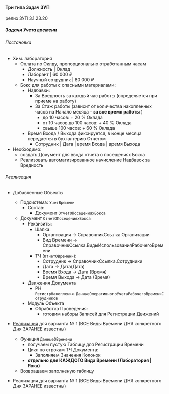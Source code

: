 #### Три типа Задач ЗУП

релиз ЗУП 3.1.23.20

##### Задачи Учета времени


###### Постановка

- Хим. лаборатория
    - Оплата по Оклду, пропорционально отработанным часам
        - Должность             | Оклад 
        - Лаборант              | 60 000 ₽  
        - Научный сотрудник     | 80 000 ₽ 
    - Бокс для работы с опасными  материалами:
        - Надбавки:
            - За Вредность за каждый час работы (определяется при приеме на работу)
            - За Стаж работы (зависит от количества накопленных часов на Начало месяца - **за все время работы** )
                - до 10 часов:  + 20 % Оклада
                - от 10 часов до 100 часов:  + 40 % Оклада
                - свыше  100 часов:  + 60 % Оклада    
        - Время Входа / Выхода фиксируется, в конце месяца передается в бухгалтерию Отчетом
            -  Сотрудник | Дата | время Входа | время Выхода  
- Необходимо:
    - создать Документ для ввода отчета о посещениях Бокса
    - Реализовать автоматизированное начисление Надбавок за Вредность        

###### Реализация

- Добавленные Объекты
    - Подсистема: `УчетВремени`
        - Состав: 
            - Документ `ОтчетОПосещенияхБокса`
     - Документ `ОтчетОПосещенияхБокса`
        - Реквизиты: 
            - Шапка:
                - Организация → СправочникСсылка.Организации
                - Вид Времени → СправочникСсылка.ВидыИспользованияРабочегоВремени
            - ТЧ (`ОтчетОВремени`):
                - Сотрудник → СправочникСсылка.Сотрудники
                - Дата →  Дата(Дата)
                - Время Входа  →  Дата (Время)
                - Время Выхода  →  Дата  (Время)
        - Движения Документа
            - РН `РегистрНакопления.ДанныеОперативногоУчетаРабочегоВремениСотрудников`
        - Модуль Объекта
            - Обработка Проведения:
                - готовим наборы Записей для Регистрации Движений 
- [Реализация](https://github.com/alex-dev-2020/HRM_3_1_23/commit/e9937c0c7292463a5358433d78de8df9b189fa0c)  для варианта № 1 (ВСЕ Виды Времени ДНЯ конкретного Дня ЗАРАНЕЕ известны)
    - Функция `ДанныеОВремени`
        - получаем пустую Таблицу для Регистрации Времени
         - Цикл по строкам ТЧ Документа: 
              - Заполняем Значения Колонок
         - **отдельно  для КАЖДОГО  Вида Времени (Лаборатория | Явка)** 
    - Возвращаем заполненую таблицу  
 
- Реализация  для варианта № 1 (ВСЕ Виды Времени ДНЯ конкретного Дня ЗАРАНЕЕ известны)
